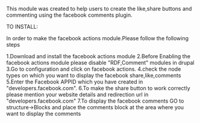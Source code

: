 This module was created to help users to create the like,share buttons and commenting using the facebook comments plugin.

TO INSTALL:

In order to make the facebook actions module.Please follow the following steps

1.Download and install the facebook actions module
2.Before Enabling the facebook actions module please disable "RDF,Comment" modules in drupal
3.Go to configuration and click on facebook actions.
4.check the node types on which you want to display the facebook share,like,comments
5.Enter the Facebook APPID which you have created in "developers.facebook.com".
6.To make the share button to work correctly please mention your website details and redirection url in "developers.facebook.com"
7.To display the facebook comments GO to structure->Blocks and place the comments block at the area where you want to display the comments



